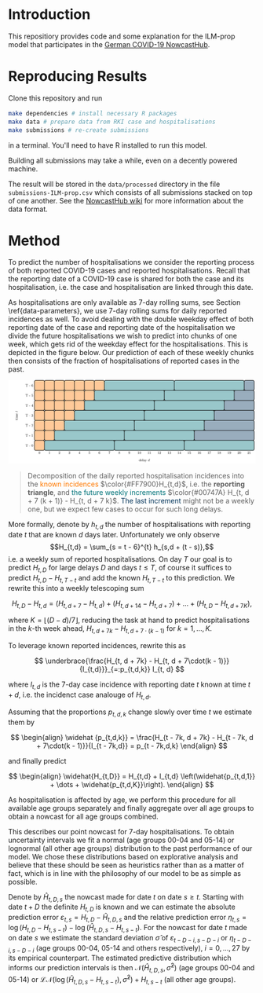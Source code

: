 # Introduction

This repositiory provides code and some explanation for the ILM-prop model that participates in the [German COVID-19 NowcastHub](https://covid19nowcasthub.de). 


# Reproducing Results

Clone this repository and run 

```sh
make dependencies # install necessary R packages
make data # prepare data from RKI case and hospitalisations
make submissions # re-create submissions
```

in a terminal. You'll need to have R installed to run this model. 

Building all submissions may take a while, even on a decently powered machine.

The result will be stored in the `data/processed` directory in the file `submissions-ILM-prop.csv` which consists of all submissions stacked on top of one another. See the [NowcastHub wiki](https://github.com/KITmetricslab/hospitalization-nowcast-hub/wiki/Data-format) for more information about the data format.

# Method

To predict the number of hospitalisations we consider the reporting process of both reported COVID-19 cases and reported hospitalisations.
Recall that the reporting date of a COVID-19 case is shared for both the case and its hospitalisation, i.e. the case and hospitalisation are linked through this date.

As hospitalisations are only available as $7$-day rolling sums, see Section \ref{data-parameters}, we use $7$-day rolling sums for daily reported incidences as well. 
To avoid dealing with the double weekday effect of both reporting date of the case and reporting date of the hospitalisation we divide the future hospitalisations we wish to predict into chunks of one week, which gets rid of the weekday effect for the hospitalisations.
This is depicted in the figure below.
Our prediction of each of these weekly chunks then consists of the fraction of hospitalisations of reported cases in the past.

![](reptri.png)

> Decomposition of the daily reported hospitalisation incidences into the <span style="color:rgb(255,121,0)">known incidences</span> $\color{#FF7900}H_{t,d}$, i.e. the **reporting triangle**, and <span style="color:rgb(0,116,122)">the future weekly increments</span> $\color{#00747A} H_{t, d + 7 (k + 1)} - H_{t, d + 7 k}$. <span style="color:rgb(0,51,89)">The last increment</span> might not be a weekly one, but we expect few cases to occur for such long delays.

More formally, denote by $h_{t,d}$ the number of hospitalisations with reporting date $t$ that are known $d$ days later. Unfortunately we only observe $$H_{t,d} = \sum_{s = t - 6}^{t} h_{s,d + (t - s)},$$ i.e. a weekly sum of reported hospitalisations.
On day $T$ our goal is to predict $H_{t,D}$ for large delays $D$ and days $t \leq T$, of course it suffices to predict $H_{t, D} - H_{t, T - t}$ and add the known $H_{t, T - t}$ to this prediction. 
We rewrite this into a weekly telescoping sum

$$
H_{t,D} - H_{t,d} = \left(H_{t, d + 7} - H_{t,d}\right) + \left(H_{t, d + 14} - H_{t, d + 7}\right) + \dots + \left(H_{t,D} - H_{t, d + 7 K}\right),
$$

where $K = \lfloor (D -d) / 7 \rfloor$, reducing the task at hand to predict hospitalisations in the $k$-th week ahead, $H_{t, d + 7k} - H_{t, d + 7\cdot(k - 1)}$ for $k = 1, \dots, K$.

To leverage known reported incidences, rewrite this as 

$$
\underbrace{\frac{H_{t, d + 7k} - H_{t, d + 7\cdot(k - 1)}}{I_{t,d}}}_{=:p_{t,d,k}} I_{t, d}
$$

where $I_{t,d}$ is the $7$-day case incidence with reporting date $t$ known at time $t + d$, i.e. the incidenct case analouge of $H_{t,d}$.

Assuming that the proportions $p_{t,d,k}$ change slowly over time $t$ we estimate them by 

$$
\begin{align}
\widehat {p_{t,d,k}} = \frac{H_{t - 7k, d + 7k} - H_{t - 7k, d + 7\cdot(k - 1)}}{I_{t - 7k,d}} = p_{t - 7k,d,k}
\end{align}
$$

and finally predict

$$
\begin{align}
\widehat{H_{t,D}} = H_{t,d} + I_{t,d} \left(\widehat{p_{t,d,1}} + \dots + \widehat{p_{t,d,K}}\right).
\end{align}
$$

As hospitalisation is affected by age, we perform this procedure for all available age groups separately and finally aggregate over all age groups to obtain a nowcast for all age groups combined. 

This describes our point nowcast for $7$-day hospitalisations. 
To obtain uncertainty intervals we fit a normal (age groups 00-04 and 05-14) or lognormal (all other age groups) distribution to the past performance of our model. 
We chose these distributions based on explorative analysis and believe that these should be seen as heuristics rather than as a matter of fact, which is in line with the philosophy of our model to be as simple as possible.

Denote by $\hat H_{t,D,s}$ the nowcast made for date $t$ on date $s \geq t$. Starting with date $t + D$ the definite $H_{t,D}$ is known and we can estimate the absolute prediction error $\varepsilon_{t,s} = H_{t,D} - \hat H_{t,D,s}$ and the relative prediction error $\eta_{t,s} = \log \left( H_{t,D} - H_{t, s - t}\right) - \log \left( \hat H_{t,D,s} - H_{t, s- t} \right)$.
For the nowcast for date $t$ made on date $s$ we estimate the standard deviation $\hat\sigma$ of $\varepsilon_{t - D - i, s - D - i}$ or $\eta_{t - D - i, s - D - i}$ (age groups 00-04, 05-14 and others respectively), $i = 0, \dots, 27$ by its empirical counterpart.
The estimated predictive distribution which informs our prediction intervals is then $\mathcal N (\hat H_{t,D,s}, \hat\sigma^2)$ (age groups 00-04 and 05-14) or $\mathcal{LN} \left( \log \left(\hat H_{t,D,s} - H_{t, s - t}\right), \hat\sigma^2 \right) + H_{t, s - t}$ (all other age groups).